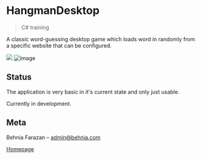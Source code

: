# HangmanDesktop
> C# training

A classic word-guessing desktop game which loads word in randomly from a specific website that can be configured.

![](header.png)
![image](https://user-images.githubusercontent.com/22538033/51130555-87a76400-182d-11e9-888d-5306a027f119.png)

## Status
The application is very basic in it's current state and only just usable.

Currently in development.

## Meta

Behnia Farazan –  admin@behnia.com

[Homepage](https://behnia.me)

